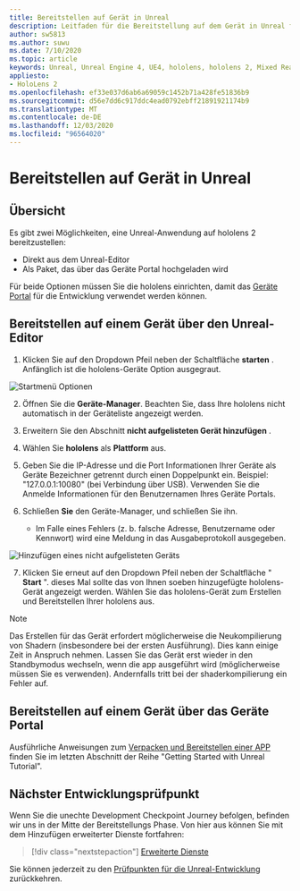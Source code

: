 ```yaml
---
title: Bereitstellen auf Gerät in Unreal
description: Leitfaden für die Bereitstellung auf dem Gerät in Unreal für hololens 2
author: sw5813
ms.author: suwu
ms.date: 7/10/2020
ms.topic: article
keywords: Unreal, Unreal Engine 4, UE4, hololens, hololens 2, Mixed Reality, bereitstellen auf Geräten, PCs, Dokumentationen, Mixed Reality-Headset, Windows Mixed Reality-Headset, Virtual Reality-Headset
appliesto:
- HoloLens 2
ms.openlocfilehash: ef33e037d6ab6a69059c1452b71a428fe51836b9
ms.sourcegitcommit: d56e7dd6c917ddc4ead0792ebff21891921174b9
ms.translationtype: MT
ms.contentlocale: de-DE
ms.lasthandoff: 12/03/2020
ms.locfileid: "96564020"
---
```

# <a name="deploy-to-device-in-unreal"></a>Bereitstellen auf Gerät in Unreal

## <a name="overview"></a>Übersicht
Es gibt zwei Möglichkeiten, eine Unreal-Anwendung auf hololens 2 bereitzustellen:
* Direkt aus dem Unreal-Editor
* Als Paket, das über das Geräte Portal hochgeladen wird

Für beide Optionen müssen Sie die hololens einrichten, damit das [Geräte Portal](../platform-capabilities-and-apis/using-the-windows-device-portal.md) für die Entwicklung verwendet werden können.

## <a name="deploying-to-device-from-the-unreal-editor"></a>Bereitstellen auf einem Gerät über den Unreal-Editor

1. Klicken Sie auf den Dropdown Pfeil neben der Schaltfläche **starten** . Anfänglich ist die hololens-Geräte Option ausgegraut.

![Startmenü Optionen](images/unreal/launch-dropdown.png)

2. Öffnen Sie die **Geräte-Manager**. Beachten Sie, dass Ihre hololens nicht automatisch in der Geräteliste angezeigt werden.

3. Erweitern Sie den Abschnitt **nicht aufgelisteten Gerät hinzufügen** .

4. Wählen Sie **hololens** als **Plattform** aus.

5. Geben Sie die IP-Adresse und die Port Informationen Ihrer Geräte als Geräte Bezeichner getrennt durch einen Doppelpunkt ein. Beispiel: "127.0.0.1:10080" (bei Verbindung über USB). Verwenden Sie die Anmelde Informationen für den Benutzernamen Ihres Geräte Portals.

6. Schließen **Sie** den Geräte-Manager, und schließen Sie ihn.
    * Im Falle eines Fehlers (z. b. falsche Adresse, Benutzername oder Kennwort) wird eine Meldung in das Ausgabeprotokoll ausgegeben.

![Hinzufügen eines nicht aufgelisteten Geräts](images/unreal/add-unlisted-device.png)

7. Klicken Sie erneut auf den Dropdown Pfeil neben der Schaltfläche " **Start** ". dieses Mal sollte das von Ihnen soeben hinzugefügte hololens-Gerät angezeigt werden. Wählen Sie das hololens-Gerät zum Erstellen und Bereitstellen Ihrer hololens aus.

>[!NOTE]
>Das Erstellen für das Gerät erfordert möglicherweise die Neukompilierung von Shadern (insbesondere bei der ersten Ausführung). Dies kann einige Zeit in Anspruch nehmen. Lassen Sie das Gerät erst wieder in den Standbymodus wechseln, wenn die app ausgeführt wird (möglicherweise müssen Sie es verwenden). Andernfalls tritt bei der shaderkompilierung ein Fehler auf.

## <a name="deploying-to-device-via-device-portal"></a>Bereitstellen auf einem Gerät über das Geräte Portal

Ausführliche Anweisungen zum [Verpacken und Bereitstellen einer APP](tutorials/unreal-uxt-ch6.md#packaging-and-deploying-the-app-via-device-portal) finden Sie im letzten Abschnitt der Reihe "Getting Started with Unreal Tutorial".

## <a name="next-development-checkpoint"></a>Nächster Entwicklungsprüfpunkt

Wenn Sie die unechte Development Checkpoint Journey befolgen, befinden wir uns in der Mitte der Bereitstellungs Phase. Von hier aus können Sie mit dem Hinzufügen erweiterter Dienste fortfahren:

> [!div class="nextstepaction"]
> [Erweiterte Dienste](unreal-development-overview.md#5-adding-services)

Sie können jederzeit zu den [Prüfpunkten für die Unreal-Entwicklung](unreal-development-overview.md#4-streaming-and-deploying-to-a-device) zurückkehren.
